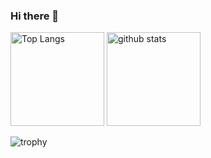 ### Hi there 👋

<p align="left"> 
  <img alt="Top Langs" height="150px" src="https://git-hub-readme-stats-clone-7se5.vercel.app/api/top-langs/?username=t-techa2020&layout=compact&theme=nord&count_private=true" />
  <img alt="github stats" height="150px" src="https://git-hub-readme-stats-clone-7se5.vercel.app/api?username=t-techa2020&theme=nord" />
</p>

![trophy](https://github-profile-trophy.vercel.app/?username=t-techa2020&theme=nord&title=Joined2020,Commits)




